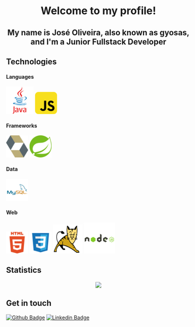 <p align="center">
  <h1 align="center">  Welcome to my profile! </h1>
  <h2 align="center">  My name is José Oliveira, also known as gyosas, and I'm a Junior Fullstack Developer </h2> 
</p>

## Technologies

#### Languages
<p align="left">
<img src="https://github.com/josepfpinto/josepfpinto/blob/main/icons/java-original.svg" alt="java" width="75" height="75"/>
<img src="https://github.com/josepfpinto/josepfpinto/blob/main/icons/javascript-original.svg" alt="javascript" width="60" height="60"/>
</p>

#### Frameworks
<p align="left">
<img src="https://github.com/josepfpinto/josepfpinto/blob/main/icons/hibernate.png" alt="java" width="60" height="60"/>
<img src="https://github.com/josepfpinto/josepfpinto/blob/main/icons/spring.png" alt="javascript" width="60" height="60"/>
</p>

#### Data
<p align="left">
<img src="https://github.com/josepfpinto/josepfpinto/blob/main/icons/mysql-original.svg" alt="mysql" width="60" height="60"/>
</p>

#### Web
<p align="left">
<img src="https://github.com/josepfpinto/josepfpinto/blob/main/icons/html5-original-wordmark.svg" alt="html5" width="60" height="60"/>
<img src="https://github.com/josepfpinto/josepfpinto/blob/main/icons/css3-original-wordmark.svg" alt="css3" width="60" height="60"/>
<img src="https://github.com/josepfpinto/josepfpinto/blob/main/icons/Tomcat-logo.svg" alt="nodejs" width="80" height="80"/>
<img src="https://github.com/josepfpinto/josepfpinto/blob/main/icons/nodejs-original-wordmark.svg" alt="nodejs" width="85" height="85"/>
</p>

## Statistics
<p align="center"> <img align="center" src="https://github-readme-stats.vercel.app/api/<gyosas>/?username=<gyosas>&theme=<https://github.com/gyosas>" />
</p>

## Get in touch
[![Github Badge](https://img.shields.io/badge/-Github-000?style=flat-square&logo=Github&logoColor=white&link=https://github.com/gyosas)](https://github.com/gyosas)
[![Linkedin Badge](https://img.shields.io/badge/-LinkedIn-blue?style=flat-square&logo=Linkedin&logoColor=white&link=https://www.linkedin.com/in/jos%C3%A9-oliveira-gyosas/)](https://www.linkedin.com/in/jos%C3%A9-oliveira-gyosas/)
